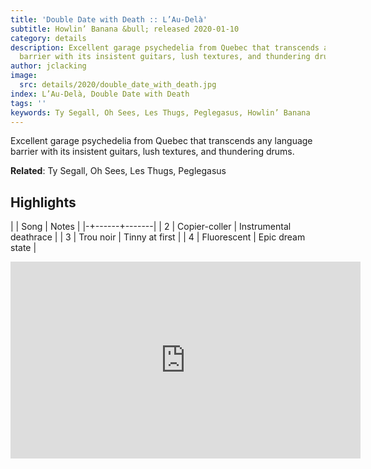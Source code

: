 ```yaml
---
title: 'Double Date with Death :: L’Au-Delà'
subtitle: Howlin’ Banana &bull; released 2020-01-10
category: details
description: Excellent garage psychedelia from Quebec that transcends any language
  barrier with its insistent guitars, lush textures, and thundering drums.
author: jclacking
image:
  src: details/2020/double_date_with_death.jpg
index: L’Au-Delà, Double Date with Death
tags: ''
keywords: Ty Segall, Oh Sees, Les Thugs, Peglegasus, Howlin’ Banana
---
```

Excellent garage psychedelia from Quebec that transcends any language barrier with its insistent guitars, lush textures, and thundering drums.<!--more-->

**Related**: Ty Segall, Oh Sees, Les Thugs, Peglegasus

## Highlights

| | Song | Notes |
|-+------+-------|
| 2 | Copier-coller | Instrumental deathrace |
| 3 | Trou noir | Tinny at first |
| 4 | Fluorescent | Epic dream state |

<div class="tlo-detail-video"><iframe width="560" height="315" src="https://www.youtube.com/embed/rVwAMacp8A0" frameborder="0" allow="autoplay; encrypted-media" allowfullscreen></iframe></div>


